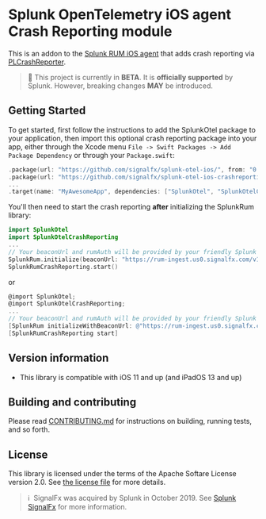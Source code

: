 # Splunk OpenTelemetry iOS agent Crash Reporting module

This is an addon to the [Splunk RUM iOS agent](https://github.com/signalfx/splunk-otel-ios)
that adds crash reporting via [PLCrashReporter](https://github.com/microsoft/plcrashreporter).

> :construction: This project is currently in **BETA**. It is **officially supported** by Splunk. However, breaking changes **MAY** be introduced.

## Getting Started

To get started, first follow the instructions to add the SplunkOtel package
to your application, then import this optional crash reporting package into your app, 
either through the Xcode menu
`File -> Swift Packages -> Add Package Dependency` or through your `Package.swift`:

```swift
.package(url: "https://github.com/signalfx/splunk-otel-ios/", from: "0.4.0");
.package(url: "https://github.com/signalfx/splunk-otel-ios-crashreporting/", from: "0.4.0");
...
.target(name: "MyAwesomeApp", dependencies: ["SplunkOtel", "SplunkOtelCrashReporting]),
```

You'll then need to start the crash reporting **after** initializing the 
SplunkRum library:


```swift
import SplunkOtel
import SplunkOtelCrashReporting
...
// Your beaconUrl and rumAuth will be provided by your friendly Splunk representative
SplunkRum.initialize(beaconUrl: "https://rum-ingest.us0.signalfx.com/v1/rum", rumAuth: "ABCD...")
SplunkRumCrashReporting.start()
```

or

```objectivec
@import SplunkOtel;
@import SplunkOtelCrashReporting;
...
// Your beaconUrl and rumAuth will be provided by your friendly Splunk representative
[SplunkRum initializeWithBeaconUrl: @"https://rum-ingest.us0.signalfx.com/v1/rum" rumAuth: @"ABCD..." options: nil];
[SplunkRumCrashReporting start]
```

## Version information

- This library is compatible with iOS 11 and up (and iPadOS 13 and up)

## Building and contributing

Please read [CONTRIBUTING.md](./CONTRIBUTING.md) for instructions on building, running tests, and so forth.

## License

This library is licensed under the terms of the Apache Softare License version 2.0.
See [the license file](./LICENSE) for more details.

>ℹ️&nbsp;&nbsp;SignalFx was acquired by Splunk in October 2019. See [Splunk SignalFx](https://www.splunk.com/en_us/investor-relations/acquisitions/signalfx.html) for more information.
